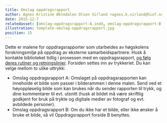 ```yaml
---
title: Omslag oppdragsrapport
author: Agnes Kristine Øktedalen Olsen Sirland <agnes.k.sirland@hiof.no>
date: 2015-12-7
relatedasset: [omslag-oppdragsrapport-A.indd, omslag-oppdragsrapport-B.indd]
illustration: template-omslag-oppdragsrapport.jpg
position: 15
---
```



Dette er malene for oppdragsrapporter som utarbeides av høgskolens forskningsmiljø på oppdrag av eksterne samarbeidspartnere. Husk å kontakte biblioteket tidlig i prosessen med en oppdragsrapport, [og følg deres rutiner og retningslinjer](http://www2.hiof.no/nor/hogskolen-i-ostfold/for-ansatte/praktisk-for-forskere/open-access/retningslinjer-skriftserier). Forsiden settes inn av trykkeriet. Du kan velge mellom to ulike uttrykk:

- Omslag oppdragsrapport A: Omslaget på oppdragsrapporten kan inneholde et bilde som passer i bilderammen i denne malen. Send ved et høyoppløselig bilde som kan brukes når du sender rapporten til trykk, og dine kommentarer til evt. utsnitt (husk at bildet må være skriftlig godkjent for bruk på trykte og digitale medier av fotograf og evt. avbildede personer).
- Omslag oppdragsrapport B: Om du ikke har et bilde, eller ikke ønsker å bruke et bilde, så vil Oppdragsrapport forside B benyttes.
